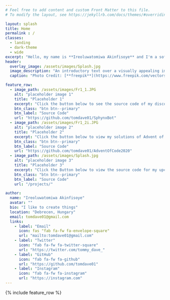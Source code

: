 ```yaml
---
# Feel free to add content and custom Front Matter to this file.
# To modify the layout, see https://jekyllrb.com/docs/themes/#overriding-theme-defaults

layout: splash
title: Home
permalink : /
classes:
  - landing
  - dark-theme
  - wide
excerpt: "Hello, my name is **Ireoluwatomiwa Akinfisoye** and I'm a software Engineer"
header:
  overlay_image: /assets/images/Splash.jpg
  image_description: "An introductory text over a visually appealing image"
  caption: "Photo Credit: [**freepik**](https://www.freepik.com/vectors/background)"

feature_row:
  - image_path: /assets/images/Fr1_1.JPG
    alt: "placeholder image 1"
    title: "Placeholder 1"
    excerpt: "Click the button below to see the source code of my discord bot"
    btn_class: "btn btn--primary"
    btn_label: "Source Code"
    url: "https://github.com/tomdave01/SphynxBot"
  - image_path: /assets/images/Fr1_2i.JPG
    alt: "placeholder image 2"
    title: "Placeholder 2"
    excerpt: "Click the button below to view my solutions of Advent of Code 2020"
    btn_class: "btn btn--primary"
    btn_label: "Source Code"
    url: "https://github.com/tomdave01/AdventOfCode2020"
  - image_path: /assets/images/Splash.jpg
    alt: "placeholder image 3"
    title: "Placeholder 3"
    excerpt: "Click the Button below to view the source code for my upcoming FPL bot"
    btn_class: "btn btn--primary"
    btn_label: "Source Code"
    url: "/projects/"

author:
  name: "Ireoluwatomiwa Akinfisoye"
  avatar: ""
  bio: "I like to create things"
  location: "Debrecen, Hungary"
  email: tomdave01@gmail.com
  links:
    - label: "Email"
      icon: fas "fab fa-fw fa-envelope-square"
      url: "mailto:tomdave01@gmail.com"
    - label: "Twitter"
      icon: "fab fa-fw fa-twitter-square"
      url: "https://twitter.com/tommy_dave_"
    - label: "GitHub"
      icon: "fab fa-fw fa-github"
      url: "https://github.com/tomdave01"
    - label: "Instagram"
      icon: "fab fa-fw fa-instagram"
      url: "https://instagram.com"
---
```


{% include feature_row %}

<!-- <p style="font-size: 200%; text-align: center">Hello, my name is <strong>Ireoluwa<em>tomiwa</em> Akinfisoye</strong>
<p style="font-size: 150%" >I am a Front-End Developer and Python Developer with some experience with handling data
<p style="font-size: 150%" >You can find out more about me <a href="/about">here</a> or Check out my past or present projects <a href="/projects">here</a>

<!--Switch Back to a splash Page and put three Projects that you value the most [Done (Just need to refine)]-->

<!--Make a Meme Page or Page of Songs you like to see lighten up the mood-->

<!--Make sure to move your picture to About page-->

<!--Use Snapshots of your code for feature row blocks, with a  link to the Projects page-->

<!--Find a Nice picture to use as your Splash page header image [Done]-->

<!--Link to your resume on the main page-->